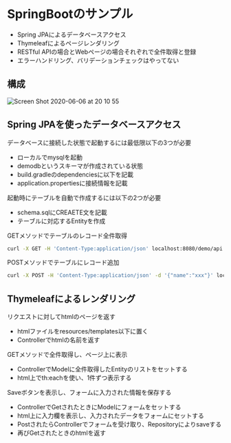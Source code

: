 # SpringBootのサンプル

- Spring JPAによるデータベースアクセス
- Thymeleafによるページレンダリング
- RESTful APIの場合とWebページの場合それぞれで全件取得と登録
- エラーハンドリング、バリデーションチェックはやってない

## 構成

![Screen Shot 2020-06-06 at 20 10 55](https://user-images.githubusercontent.com/49140016/83942882-9d5a6680-a832-11ea-965a-f8894cfd862d.png)

## Spring JPAを使ったデータベースアクセス

データベースに接続した状態で起動するには最低限以下の3つが必要

- ローカルでmysqlを起動
- demodbというスキーマが作成されている状態
- build.gradleのdependenciesに以下を記載
- application.propertiesに接続情報を記載

起動時にテーブルを自動で作成するには以下の2つが必要

- schema.sqlにCREAETE文を記載
- テーブルに対応するEntityを作成

GETメソッドでテーブルのレコード全件取得

```bash
curl -X GET -H 'Content-Type:application/json' localhost:8080/demo/api
```

POSTメソッドでテーブルにレコード追加

```bash
curl -X POST -H 'Content-Type:application/json' -d '{"name":"xxx"}' localhost:8080/demo/api
```

## Thymeleafによるレンダリング

リクエストに対してhtmlのページを返す

- htmlファイルをresources/templates以下に置く
- Controllerでhtmlの名前を返す

GETメソッドで全件取得し、ページ上に表示

- ControllerでModelに全件取得したEntityのリストをセットする
- html上でth:eachを使い、1件ずつ表示する

Saveボタンを表示し、フォームに入力された情報を保存する

- ControllerでGetされたときにModelにフォームをセットする
- html上に入力欄を表示し、入力されたデータをフォームにセットする
- PostされたらControllerでフォームを受け取り、Repositoryによりsaveする
- 再びGetされたときのhtmlを返す
